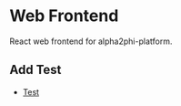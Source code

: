 # Web Frontend

React web frontend for alpha2phi-platform.

## Add Test

- [Test](https://egghead.io/lessons/jest-adding-jest-with-typescript-support-to-a-vite-application)
